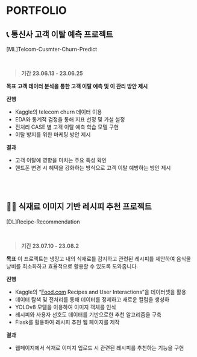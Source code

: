 # PORTFOLIO

## 📞 **통신사 고객 이탈 예측 프로젝트** 
[ML]Telcom-Cusmter-Churn-Predict

<br>

> **기간** 
**23.06.13 - 23.06.25**

**목표** 
**고객 데이터 분석을 통한 고객 이탈 예측 및 이 관리 방안 제시** 

**진행** 
- Kaggle의 telecom churn 데이터 이용 
- EDA와 통계적 검정을 통해 지표 선정 및 가설 설정
- 전처리 CASE 별 고객 이탈 예측 학습 모델 구현
- 이탈 방지를 위한 마케팅 방안 제시

**결과** 
- 고객 이탈에 영향을 미치는 주요 특성 확인 
- 핸드폰 변경 시 혜택을 강화하는 방식으로 고객 이탈 예방하는 방안 제시

<br>
<br>

## 🧑‍🍳  식재료 이미지 기반 레시피 추천 프로젝트 
[DL]Recipe-Recommendation

<br>

> **기간** 
**23.07.10 - 23.08.2**

**목표** 
이 프로젝트는 냉장고 내의 식재료를 감지하고 관련된 레시피를 제안하여 음식물 낭비를 최소화하고 효율적으로 활용할 수 있도록 도와줍니다.

**진행** 
- Kaggle의 “[Food.com](http://food.com/) Recipes and User Interactions”을 데이터셋을 활용 
- 데이터 탐색 및 전처리를 통해 데이터를 정제하고 새로운 컬럼을 생성하 
- YOLOv8 모델을 이용하여 이미지 객체를 인식
- 레시피와 사용자 선호도 데이터를 기반으로한 추천 알고리즘을 구축
- Flask를 활용하여 레시피 추천 웹 페이지를 제작

**결과** 
- 웹페이지에서 식재료 이미지 업로드 시 관련된 레시피를 추천하는 기능을 구현
